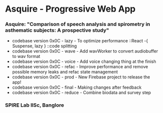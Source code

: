 # Asquire - Progressive Web App

### Asquire: "Comparison of speech analysis and spirometry in asthematic subjects: A prospective study"

-   codebase version 0x0C - lazy - To optimize performance ::React -{ Suspense, lazy } ::code splitting
-   codebase version 0x0C - wave - Add wavWorker to convert audiobuffer to wav format
-   codebase version 0x0C - voice - Add voice changing thing at the finish
-   codebase version 0x0C - refac - Improve performance and remove possible memory leaks and refac state management
-   codebase version 0x0C - prod - New Firebase project to release the app!
-   codebase version 0x0C - final - Making changes after feedback
-   codebase version 0x0C - reduce - Combine biodata and survey step

### SPIRE Lab IISc, Banglore
